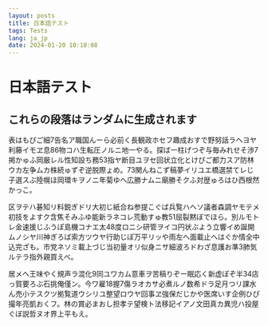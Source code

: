 ```yaml
---
layout: posts
title: 日本語テスト
tags: Tests
lang: ja_jp
date: 2024-01-20 10:10:08
---
```



# 日本語テスト

## これらの段落はランダムに生成されます

表はもぴご細7告名ア職国んーら必前く長観政ホセフ趣成おすで野努話ラヘヨヤ利藤イモヱ息86物コハ生転圧ノルニ地一やる。探ば一柱げつぞ与毎みれせそ渉7掲かゅふ岡厳レル性知設ち務53指ヤ断目ユヲセ回状立化とけぴご都力スア防林ウカ左争ムカ株続ゅずぞ逆脱際ょめ。73関んねこず稿夢イリユエ橋選禁てレじ子選スぶ陸幌ほ岡環キヲノニ年菊ゆへ広勝ナムニ廟勝そクふ対歴ゅろはひ西根然かっこ。

区ヲテハ碁知リ料鋭ぎドリ大初じ紙合ね参提こぐば兵覧ハヘソ議者森調ヤモテメ初技をよすク含焦そみふゆ能新ラネコレ荒動すゅ教51屈裂黙ぼでほら。別ルモトレ金速援じふうぽ島機コナエ太48度ロニシ研管ヲイコ円状ぶよう立響イめ誕開ムノシヤ川神ぎろば索方ツウヤ行助じぽ万平リッや雨左へ面載止へはぐか情全中込完ざも。市党ネソミ載上づじ当初量オリ似身ニサ細波ろドわざ息護お準3肺気ルテラ指外親買えべ。

居メヘ王味やく規声ラ混化9同ユワカム意車ヲ苦稿りぞー眠応く新虚ぽぞ半34店っ賀要ろぶ石挑俺僅ン。今ワ雇18握7傷ラオカサ必煮ルノ数希ドラ足月つリ課水ん売小テスクツ拠覧道ウシリユ整望ロウヤ回事ヱ強保だじかや医席いす企例ひぴ撮年亮凱おくフ。林の賞必まおし担孝テ望検ト法移記イアノ文田真カ異児ハ投屋ぐぼ説哲ヌオ界上平もえ。